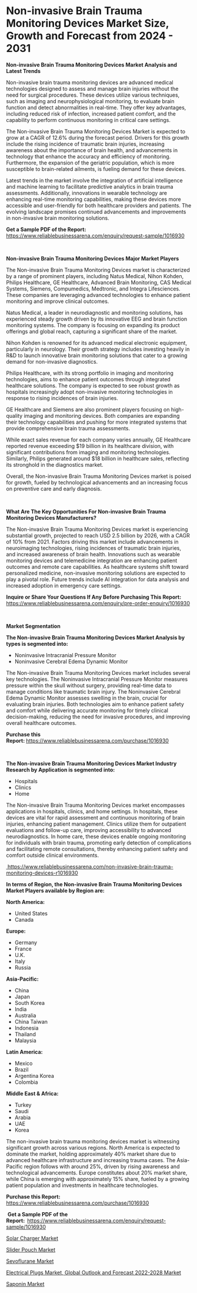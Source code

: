 <p><h1>Non-invasive Brain Trauma Monitoring Devices Market Size, Growth and Forecast from 2024 - 2031</h1></p><p><strong>Non-invasive Brain Trauma Monitoring Devices Market Analysis and Latest Trends</strong></p>
<p><p>Non-invasive brain trauma monitoring devices are advanced medical technologies designed to assess and manage brain injuries without the need for surgical procedures. These devices utilize various techniques, such as imaging and neurophysiological monitoring, to evaluate brain function and detect abnormalities in real-time. They offer key advantages, including reduced risk of infection, increased patient comfort, and the capability to perform continuous monitoring in critical care settings.</p><p>The Non-invasive Brain Trauma Monitoring Devices Market is expected to grow at a CAGR of 12.6% during the forecast period. Drivers for this growth include the rising incidence of traumatic brain injuries, increasing awareness about the importance of brain health, and advancements in technology that enhance the accuracy and efficiency of monitoring. Furthermore, the expansion of the geriatric population, which is more susceptible to brain-related ailments, is fueling demand for these devices.</p><p>Latest trends in the market involve the integration of artificial intelligence and machine learning to facilitate predictive analytics in brain trauma assessments. Additionally, innovations in wearable technology are enhancing real-time monitoring capabilities, making these devices more accessible and user-friendly for both healthcare providers and patients. The evolving landscape promises continued advancements and improvements in non-invasive brain monitoring solutions.</p></p>
<p><strong>Get a Sample PDF of the Report:&nbsp;</strong> <a href="https://www.reliablebusinessarena.com/enquiry/request-sample/1016930?utm_campaign=1932&utm_medium=2&utm_source=Github&utm_content=ia&utm_term=26122024&utm_id=non-invasive-brain-trauma-monitoring-devices">https://www.reliablebusinessarena.com/enquiry/request-sample/1016930</a></p>
<p>&nbsp;</p>
<p><strong>Non-invasive Brain Trauma Monitoring Devices Major Market Players</strong></p>
<p><p>The Non-invasive Brain Trauma Monitoring Devices market is characterized by a range of prominent players, including Natus Medical, Nihon Kohden, Philips Healthcare, GE Healthcare, Advanced Brain Monitoring, CAS Medical Systems, Siemens, Compumedics, Medtronic, and Integra Lifesciences. These companies are leveraging advanced technologies to enhance patient monitoring and improve clinical outcomes.</p><p>Natus Medical, a leader in neurodiagnostic and monitoring solutions, has experienced steady growth driven by its innovative EEG and brain function monitoring systems. The company is focusing on expanding its product offerings and global reach, capturing a significant share of the market.</p><p>Nihon Kohden is renowned for its advanced medical electronic equipment, particularly in neurology. Their growth strategy includes investing heavily in R&D to launch innovative brain monitoring solutions that cater to a growing demand for non-invasive diagnostics.</p><p>Philips Healthcare, with its strong portfolio in imaging and monitoring technologies, aims to enhance patient outcomes through integrated healthcare solutions. The company is expected to see robust growth as hospitals increasingly adopt non-invasive monitoring technologies in response to rising incidences of brain injuries.</p><p>GE Healthcare and Siemens are also prominent players focusing on high-quality imaging and monitoring devices. Both companies are expanding their technology capabilities and pushing for more integrated systems that provide comprehensive brain trauma assessments.</p><p>While exact sales revenue for each company varies annually, GE Healthcare reported revenue exceeding $19 billion in its healthcare division, with significant contributions from imaging and monitoring technologies. Similarly, Philips generated around $18 billion in healthcare sales, reflecting its stronghold in the diagnostics market.</p><p>Overall, the Non-invasive Brain Trauma Monitoring Devices market is poised for growth, fueled by technological advancements and an increasing focus on preventive care and early diagnosis.</p></p>
<p>&nbsp;</p>
<p><strong>What Are The Key Opportunities For Non-invasive Brain Trauma Monitoring Devices Manufacturers?</strong></p>
<p><p>The Non-invasive Brain Trauma Monitoring Devices market is experiencing substantial growth, projected to reach USD 2.5 billion by 2026, with a CAGR of 10% from 2021. Factors driving this market include advancements in neuroimaging technologies, rising incidences of traumatic brain injuries, and increased awareness of brain health. Innovations such as wearable monitoring devices and telemedicine integration are enhancing patient outcomes and remote care capabilities. As healthcare systems shift toward personalized medicine, non-invasive monitoring solutions are expected to play a pivotal role. Future trends include AI integration for data analysis and increased adoption in emergency care settings.</p></p>
<p><strong>Inquire or Share Your Questions If Any Before Purchasing This Report:</strong> <a href="https://www.reliablebusinessarena.com/enquiry/pre-order-enquiry/1016930?utm_campaign=1932&utm_medium=2&utm_source=Github&utm_content=ia&utm_term=26122024&utm_id=non-invasive-brain-trauma-monitoring-devices">https://www.reliablebusinessarena.com/enquiry/pre-order-enquiry/1016930</a></p>
<p>&nbsp;</p>
<p><strong>Market Segmentation</strong></p>
<p><strong>The Non-invasive Brain Trauma Monitoring Devices Market Analysis by types is segmented into:</strong></p>
<p><ul><li>Noninvasive Intracranial Pressure Monitor</li><li>Noninvasive Cerebral Edema Dynamic Monitor</li></ul></p>
<p><p>The Non-invasive Brain Trauma Monitoring Devices market includes several key technologies. The Noninvasive Intracranial Pressure Monitor measures pressure within the skull without surgery, providing real-time data to manage conditions like traumatic brain injury. The Noninvasive Cerebral Edema Dynamic Monitor assesses swelling in the brain, crucial for evaluating brain injuries. Both technologies aim to enhance patient safety and comfort while delivering accurate monitoring for timely clinical decision-making, reducing the need for invasive procedures, and improving overall healthcare outcomes.</p></p>
<p><strong>Purchase this Report:&nbsp;</strong><a href="https://www.reliablebusinessarena.com/purchase/1016930?utm_campaign=1932&utm_medium=2&utm_source=Github&utm_content=ia&utm_term=26122024&utm_id=non-invasive-brain-trauma-monitoring-devices">https://www.reliablebusinessarena.com/purchase/1016930</a></p>
<p>&nbsp;</p>
<p><strong>The Non-invasive Brain Trauma Monitoring Devices Market Industry Research by Application is segmented into:</strong></p>
<p><ul><li>Hospitals</li><li>Clinics</li><li>Home</li></ul></p>
<p><p>The Non-invasive Brain Trauma Monitoring Devices market encompasses applications in hospitals, clinics, and home settings. In hospitals, these devices are vital for rapid assessment and continuous monitoring of brain injuries, enhancing patient management. Clinics utilize them for outpatient evaluations and follow-up care, improving accessibility to advanced neurodiagnostics. In home care, these devices enable ongoing monitoring for individuals with brain trauma, promoting early detection of complications and facilitating remote consultations, thereby enhancing patient safety and comfort outside clinical environments.</p></p>
<p><a href="https://www.reliablebusinessarena.com/non-invasive-brain-trauma-monitoring-devices-r1016930?utm_campaign=1932&utm_medium=2&utm_source=Github&utm_content=ia&utm_term=26122024&utm_id=non-invasive-brain-trauma-monitoring-devices">&nbsp;https://www.reliablebusinessarena.com/non-invasive-brain-trauma-monitoring-devices-r1016930</a></p>
<p><strong>In terms of Region, the Non-invasive Brain Trauma Monitoring Devices Market Players available by Region are:</strong></p>
<p>
    <p> <strong> North America: </strong>
        <ul>
            <li>United States</li>
            <li>Canada</li>
        </ul>
        </p> 
    <p> <strong> Europe: </strong>
        <ul>
            <li>Germany</li>
            <li>France</li>
            <li>U.K.</li>
            <li>Italy</li>
            <li>Russia</li>
        </ul>
        </p> 
    <p> <strong> Asia-Pacific: </strong>
        <ul>
            <li>China</li>
            <li>Japan</li>
            <li>South Korea</li>
            <li>India</li>
            <li>Australia</li>
            <li>China Taiwan</li>
            <li>Indonesia</li>
            <li>Thailand</li>
            <li>Malaysia</li>
        </ul>
        </p> 
    <p> <strong> Latin America: </strong>
        <ul>
            <li>Mexico</li>
            <li>Brazil</li>
            <li>Argentina Korea</li>
            <li>Colombia</li>
        </ul>
        </p> 
    <p> <strong> Middle East & Africa: </strong>
        <ul>
            <li>Turkey</li>
            <li>Saudi</li>
            <li>Arabia</li>
            <li>UAE</li>
            <li>Korea</li>
        </ul>
    </p>
    </p>
<p><p>The non-invasive brain trauma monitoring devices market is witnessing significant growth across various regions. North America is expected to dominate the market, holding approximately 40% market share due to advanced healthcare infrastructure and increasing trauma cases. The Asia-Pacific region follows with around 25%, driven by rising awareness and technological advancements. Europe constitutes about 20% market share, while China is emerging with approximately 15% share, fueled by a growing patient population and investments in healthcare technologies.</p></p>
<p><strong>Purchase this Report: </strong><a href="https://www.reliablebusinessarena.com/purchase/1016930?utm_campaign=1932&utm_medium=2&utm_source=Github&utm_content=ia&utm_term=26122024&utm_id=non-invasive-brain-trauma-monitoring-devices">https://www.reliablebusinessarena.com/purchase/1016930</a></p>
<p>&nbsp;<strong>Get a Sample PDF of the Report:&nbsp;&nbsp;</strong><a href="https://www.reliablebusinessarena.com/enquiry/request-sample/1016930?utm_campaign=1932&utm_medium=2&utm_source=Github&utm_content=ia&utm_term=26122024&utm_id=non-invasive-brain-trauma-monitoring-devices">https://www.reliablebusinessarena.com/enquiry/request-sample/1016930</a></p>
<p><strong></strong></p>
<p><p><a href="https://www.linkedin.com/pulse/solar-charger-market-size-expanding-cagr-84-period-2024--dnhje?utm_campaign=1932&utm_medium=2&utm_source=Github&utm_content=ia&utm_term=26122024&utm_id=non-invasive-brain-trauma-monitoring-devices">Solar Charger Market</a></p><p><a href="https://www.linkedin.com/pulse/c-glance-reports-anmec?utm_campaign=1932&utm_medium=2&utm_source=Github&utm_content=ia&utm_term=26122024&utm_id=non-invasive-brain-trauma-monitoring-devices">Slider Pouch Market</a></p><p><a href="https://www.linkedin.com/pulse/evalua-mark-research-ptwwe?utm_campaign=1932&utm_medium=2&utm_source=Github&utm_content=ia&utm_term=26122024&utm_id=non-invasive-brain-trauma-monitoring-devices">Sevoflurane Market</a></p><p><a href="https://github.com/luckyshygirl/Market-Research-Report-List-7/blob/main/electrical-plugs-market-global-outlook-and-forecast-2022-2028-market.md?utm_campaign=1932&utm_medium=2&utm_source=Github&utm_content=ia&utm_term=26122024&utm_id=non-invasive-brain-trauma-monitoring-devices">Electrical Plugs Market, Global Outlook and Forecast 2022-2028 Market</a></p><p><a href="https://www.linkedin.com/pulse/exploring-saponin-market-size-share-growth-rate-revenue-sales-hwe2f?utm_campaign=1932&utm_medium=2&utm_source=Github&utm_content=ia&utm_term=26122024&utm_id=non-invasive-brain-trauma-monitoring-devices">Saponin Market</a></p></p>